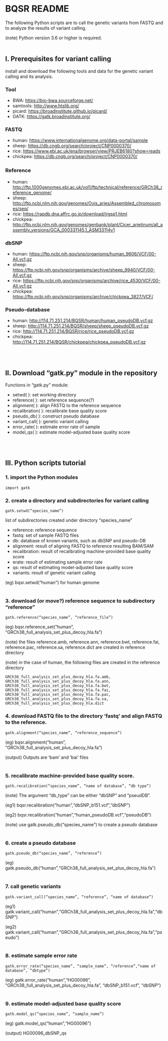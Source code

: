 # BQSR README
The following Python scripts are to call the genetic variants from FASTQ and to analyze the results of variant calling.  

(note) Python version 3.6 or higher is required.<br><br>


## I. Prerequisites for variant calling
install and download the following tools and data for the genetic variant calling and its analysis.

### Tool
*	BWA: https://bio-bwa.sourceforge.net/
*	samtools: http://www.htslib.org/
*	picard: https://broadinstitute.github.io/picard/
*	GATK: https://gatk.broadinstitute.org/

### FASTQ
*	human: https://www.internationalgenome.org/data-portal/sample
*	sheep: https://db.cngb.org/search/project/CNP0000370/
*	rice: https://www.ebi.ac.uk/ena/browser/view/PRJEB6180?show=reads
*	chickpea: https://db.cngb.org/search/project/CNP0000370/

### Reference 　
* human: http://ftp.1000genomes.ebi.ac.uk/vol1/ftp/technical/reference/GRCh38_reference_genome/
* sheep: http://ftp.ncbi.nlm.nih.gov/genomes/Ovis_aries/Assembled_chromosomes/seq/
* rice: https://rapdb.dna.affrc.go.jp/download/irgsp1.html
* chickpea: http://ftp.ncbi.nlm.nih.gov/genomes/genbank/plant/Cicer_arietinum/all_assembly_versions/GCA_000331145.1_ASM33114v1

### dbSNP
*	human: https://ftp.ncbi.nih.gov/snp/organisms/human_9606/VCF/00-All.vcf.gz
*	sheep: https://ftp.ncbi.nih.gov/snp/organisms/archive/sheep_9940/VCF/00-All.vcf.gz
*	rice: https://ftp.ncbi.nih.gov/snp/organisms/archive/rice_4530/VCF/00-All.vcf.gz
*	chickpea: https://ftp.ncbi.nih.gov/snp/organisms/archive/chickpea_3827/VCF/

### Pseudo-database
*	human: http://114.71.251.214/BQSR/human/human_pseudoDB.vcf.gz
*	sheep: http://114.71.251.214/BQSR/sheep/sheep_pseudoDB.vcf.gz
*	rice: http://114.71.251.214/BQSR/rice/rice_pseudoDB.vcf.gz
*	chickpea: http://114.71.251.214/BQSR/chickpea/chickpea_pseudoDB.vcf.gz

<br><br>
## Ⅱ. Download “gatk.py” module in the repository

Functions in “gatk.py” module:

+ setwd( ): set working directory
+	reference( ): set reference sequence(?)
+	alignment( ): align FASTQ to the reference sequence 
+	recalibration( ): recalibrate base quality score
+	pseudo_db( ): construct pseudo database 
+	variant_call( ): genetic variant calling
+	error_rate( ): estimate error rate of sample
+	model_qs( ): estimate model-adjusted base quality score

<br><br>
## Ⅲ. Python scripts tutorial
### 1.	import the Python modules
```
import gatk
```

### 2.	create a directory and subdirectories for variant calling
```
gatk.setwd(“species_name”)
```

list of subdirectories created under directory “species_name”


+ reference: reference sequence 
+	fastq: set of sample FASTQ files
+	db: database of known variants, such as dbSNP and pseudo-DB 
+	alignment: result of aligning FASTQ to reference resulting BAM/SAM
+	recalibration: result of recalibrating machine-provided base quality score 
+	erate: result of estimating sample error rate
+	qs: result of estimating model-adjusted base quality score
+	variants: result of genetic variant calling


(eg) bqsr.setwd(“human”) for human genome
<br><br>
### 3.	download (or move?) reference sequence to subdirectory “reference” 
```
gatk.reference(“species_name”, “reference_file”)
```
(eg) bqsr.reference_set(“human”, “GRCh38_full_analysis_set_plus_decoy_hla.fa”)

(note) the files reference.amb, reference.ann, reference.bwt, reference.fai,  reference.pac, reference.sa, reference.dict are created in reference directory

(note) in the case of human, the following files are created in the reference directory
```
GRCh38_full_analysis_set_plus_decoy_hla.fa.amb, 
GRCh38_full_analysis_set_plus_decoy_hla.fa.ann,
GRCh38_full_analysis_set_plus_decoy_hla.fa.bwt, 
GRCh38_full_analysis_set_plus_decoy_hla.fa.fai,
GRCh38_full_analysis_set_plus_decoy_hla.fa.pac, 
GRCh38_full_analysis_set_plus_decoy_hla.fa.sa,
GRCh38_full_analysis_set_plus_decoy_hla.dict 
```

### 4.	download FASTQ file to the directory ‘fastq’ and align FASTQ to the reference. 
```
gatk.alignment(“species_name”, “reference_sequence”)
```
(eg) bqsr.alignment(“human”, “GRCh38_full_analysis_set_plus_decoy_hla.fa”)

(output) Outputs are ‘bam’ and ‘bai’ files
<br><br>
### 5.	recalibrate machine-provided base quality score. 
```
gatk.recalibration(“species_name”, “name of database”, “db type”)
```
(note) The argument “db_type” can be either “dbSNP” and “pseudDB”.

(eg1) bqsr.recalibration(“human”,“dbSNP_b151.vcf”,“dbSNP”)

(eg2) bqsr.recalibration(“human”,“human_pseudoDB.vcf”,“pseudoDB”)

(note) use gatk.pseudo_db(“species_name”) to create a pseudo database
<br><br>
### 6.	create a pseudo database
```
gatk.pseudo_db(“species_name”, “reference”)
```
(eg) gatk.pseudo_db(“human”,“GRCh38_full_analysis_set_plus_decoy_hla.fa”)
<br><br>
### 7.	call genetic variants 
```
gatk.variant_call(“species_name”, “reference”, “name of database”)
```
(eg1) gatk.variant_call(“human”,“GRCh38_full_analysis_set_plus_decoy_hla.fa”,“dbSNP”)

(eg2) gatk.variant_call(“human”,“GRCh38_full_analysis_set_plus_decoy_hla.fa”,“pseudo”)
<br><br>
### 8.	estimate sample error rate
```
gatk.error_rate(“species_name”, “sample_name”, “reference”,“name of database”, “dbtype”)
```
(eg) gatk.error_rate(“human”,“HG00096”, “GRCh38_full_analysis_set_plus_decoy_hla.fa”, “dbSNP_b151.vcf”, “dbSNP”)
<br><br>
### 9.	estimate model-adjusted base quality score
```
gatk.model_qs(“species_name”, “sample_name”)
```
(eg) gatk.model_qs(“human”,“HG00096”)

(output) HG00096_dbSNP_qs
